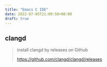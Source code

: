 ```yaml
---
title: "Emacs C IDE"
date: 2022-07-05T21:09:58+08:00
draft: true
---
```


## clangd

> install clangd by releases on Github
> 
> https://github.com/clangd/clangd/releases
